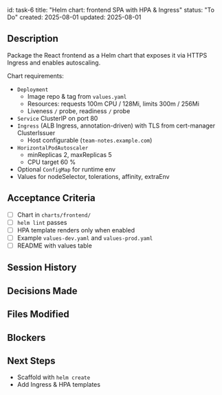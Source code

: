 id: task-6
title: "Helm chart: frontend SPA with HPA & Ingress"
status: "To Do"
created: 2025-08-01
updated: 2025-08-01

## Description

Package the React frontend as a Helm chart that exposes it via HTTPS Ingress and enables autoscaling.

Chart requirements:

- `Deployment`
  - Image repo & tag from `values.yaml`
  - Resources: requests 100m CPU / 128Mi, limits 300m / 256Mi
  - Liveness `/` probe, readiness `/` probe
- `Service` ClusterIP on port 80
- `Ingress` (ALB Ingress, annotation-driven) with TLS from cert-manager ClusterIssuer
  - Host configurable (`team-notes.example.com`)
- `HorizontalPodAutoscaler`
  - minReplicas 2, maxReplicas 5
  - CPU target 60 %
- Optional `ConfigMap` for runtime env
- Values for nodeSelector, tolerations, affinity, extraEnv

## Acceptance Criteria

- [ ] Chart in `charts/frontend/`
- [ ] `helm lint` passes
- [ ] HPA template renders only when enabled
- [ ] Example `values-dev.yaml` and `values-prod.yaml`
- [ ] README with values table

## Session History

## Decisions Made

## Files Modified

## Blockers

## Next Steps

- Scaffold with `helm create`
- Add Ingress & HPA templates
